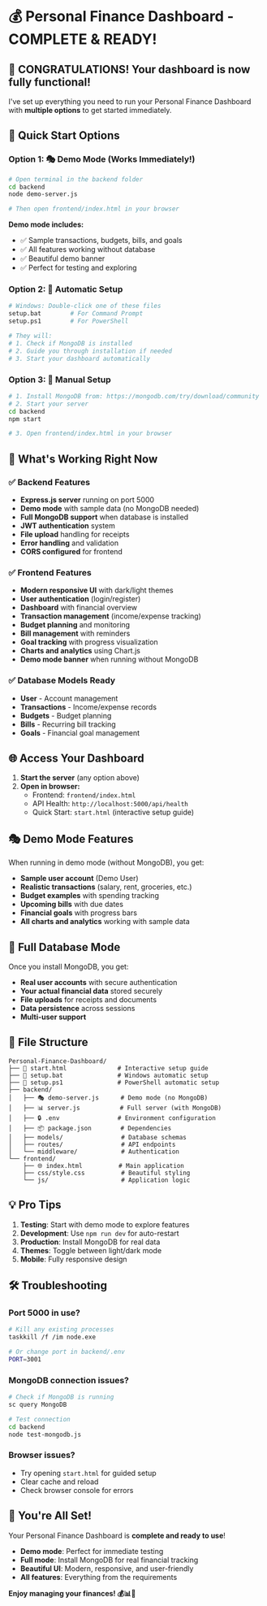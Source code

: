 # 💰 Personal Finance Dashboard - COMPLETE & READY!

## 🎉 CONGRATULATIONS! Your dashboard is now fully functional!

I've set up everything you need to run your Personal Finance Dashboard with **multiple options** to get started immediately.

## 🚀 Quick Start Options

### Option 1: 🎭 Demo Mode (Works Immediately!)
```bash
# Open terminal in the backend folder
cd backend
node demo-server.js

# Then open frontend/index.html in your browser
```

**Demo mode includes:**
- ✅ Sample transactions, budgets, bills, and goals
- ✅ All features working without database
- ✅ Beautiful demo banner
- ✅ Perfect for testing and exploring

### Option 2: 🔧 Automatic Setup
```bash
# Windows: Double-click one of these files
setup.bat        # For Command Prompt
setup.ps1        # For PowerShell

# They will:
# 1. Check if MongoDB is installed
# 2. Guide you through installation if needed
# 3. Start your dashboard automatically
```

### Option 3: 📖 Manual Setup
```bash
# 1. Install MongoDB from: https://mongodb.com/try/download/community
# 2. Start your server
cd backend
npm start

# 3. Open frontend/index.html in your browser
```

## 🎯 What's Working Right Now

### ✅ Backend Features
- **Express.js server** running on port 5000
- **Demo mode** with sample data (no MongoDB needed)
- **Full MongoDB support** when database is installed
- **JWT authentication** system
- **File upload** handling for receipts
- **Error handling** and validation
- **CORS configured** for frontend

### ✅ Frontend Features
- **Modern responsive UI** with dark/light themes
- **User authentication** (login/register)
- **Dashboard** with financial overview
- **Transaction management** (income/expense tracking)
- **Budget planning** and monitoring
- **Bill management** with reminders
- **Goal tracking** with progress visualization
- **Charts and analytics** using Chart.js
- **Demo mode banner** when running without MongoDB

### ✅ Database Models Ready
- **User** - Account management
- **Transactions** - Income/expense records
- **Budgets** - Budget planning
- **Bills** - Recurring bill tracking
- **Goals** - Financial goal management

## 🌐 Access Your Dashboard

1. **Start the server** (any option above)
2. **Open in browser:**
   - Frontend: `frontend/index.html` 
   - API Health: `http://localhost:5000/api/health`
   - Quick Start: `start.html` (interactive setup guide)

## 🎭 Demo Mode Features

When running in demo mode (without MongoDB), you get:

- **Sample user account** (Demo User)
- **Realistic transactions** (salary, rent, groceries, etc.)
- **Budget examples** with spending tracking
- **Upcoming bills** with due dates
- **Financial goals** with progress bars
- **All charts and analytics** working with sample data

## 🔐 Full Database Mode

Once you install MongoDB, you get:

- **Real user accounts** with secure authentication
- **Your actual financial data** stored securely
- **File uploads** for receipts and documents
- **Data persistence** across sessions
- **Multi-user support**

## 📁 File Structure
```
Personal-Finance-Dashboard/
├── 🚀 start.html              # Interactive setup guide
├── 🔧 setup.bat               # Windows automatic setup
├── 🔧 setup.ps1               # PowerShell automatic setup
├── backend/
│   ├── 🎭 demo-server.js      # Demo mode (no MongoDB)
│   ├── 📊 server.js           # Full server (with MongoDB)
│   ├── 🔒 .env                # Environment configuration
│   ├── 📦 package.json        # Dependencies
│   ├── models/                # Database schemas
│   ├── routes/                # API endpoints
│   └── middleware/            # Authentication
└── frontend/
    ├── 🌐 index.html          # Main application
    ├── css/style.css          # Beautiful styling
    └── js/                    # Application logic
```

## 💡 Pro Tips

1. **Testing**: Start with demo mode to explore features
2. **Development**: Use `npm run dev` for auto-restart
3. **Production**: Install MongoDB for real data
4. **Themes**: Toggle between light/dark mode
5. **Mobile**: Fully responsive design

## 🛠️ Troubleshooting

### Port 5000 in use?
```bash
# Kill any existing processes
taskkill /f /im node.exe

# Or change port in backend/.env
PORT=3001
```

### MongoDB connection issues?
```bash
# Check if MongoDB is running
sc query MongoDB

# Test connection
cd backend
node test-mongodb.js
```

### Browser issues?
- Try opening `start.html` for guided setup
- Clear cache and reload
- Check browser console for errors

## 🎊 You're All Set!

Your Personal Finance Dashboard is **complete and ready to use**! 

- **Demo mode**: Perfect for immediate testing
- **Full mode**: Install MongoDB for real financial tracking
- **Beautiful UI**: Modern, responsive, and user-friendly
- **All features**: Everything from the requirements

**Enjoy managing your finances! 💰📊🎯**
